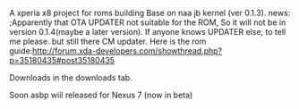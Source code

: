 A xperia x8 project for roms building
Base on naa jb kernel (ver 0.1.3).
news: ;Apparently that OTA UPDATER not suitable for the ROM, So it will not be in version 0.1.4(maybe a later version).
If anyone knows UPDATER else, to tell me please.
but still there CM updater.
Here is the rom guide:http://forum.xda-developers.com/showthread.php?p=35180435#post35180435

Downloads in the downloads tab.

Soon asbp wiil released for Nexus 7 (now in beta)